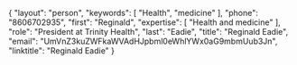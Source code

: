 {
  "layout": "person",
  "keywords": [
    "Health",
    "medicine"
  ],
  "phone": "8606702935",
  "first": "Reginald",
  "expertise": [
    "Health and medicine"
  ],
  "role": "President at Trinity Health",
  "last": "Eadie",
  "title": "Reginald Eadie",
  "email": "UmVnZ3kuZWFkaWVAdHJpbml0eWhlYWx0aG9mbmUub3Jn",
  "linktitle": "Reginald Eadie"
}